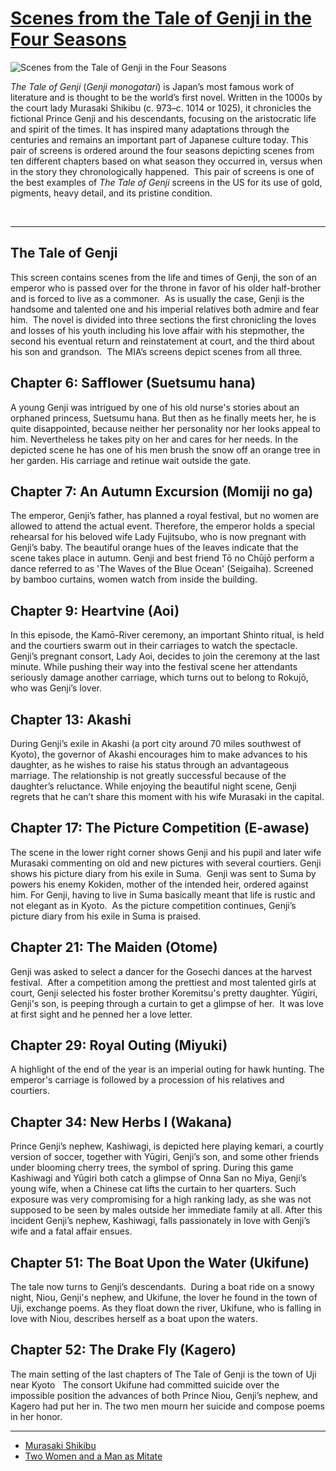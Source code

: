 # [Scenes from the Tale of Genji in the Four Seasons](http://artstories.artsmia.org/#/o/117153)
![Scenes from the Tale of Genji in the Four Seasons](http://api.artsmia.org/images/117153/large.jpg)

*The Tale of Genji* (*Genji monogatari*) is Japan’s most famous work of literature and is thought to be the world’s first novel. Written in the 1000s by the court lady Murasaki Shikibu (c. 973–c. 1014 or 1025), it chronicles the fictional Prince Genji and his descendants, focusing on the aristocratic life and spirit of the times. It has inspired many adaptations through the centuries and remains an important part of Japanese culture today. This pair of screens is ordered around the four seasons depicting scenes from ten different chapters based on what season they occurred in, versus when in the story they chronologically happened.  This pair of screens is one of the best examples of *The Tale of Genji* screens in the US for its use of gold, pigments, heavy detail, and its pristine condition. 

 

---

## The Tale of Genji

This screen contains scenes from the life and times of Genji, the son of an emperor who is passed over for the throne in favor of his older half-brother and is forced to live as a commoner.  As is usually the case, Genji is the handsome and talented one and his imperial relatives both admire and fear him.  The novel is divided into three sections the first chronicling the loves and losses of his youth including his love affair with his stepmother, the second his eventual return and reinstatement at court, and the third about his son and grandson.  The MIA’s screens depict scenes from all three.

## Chapter 6: Safflower (Suetsumu hana)

A young Genji was intrigued by one of his old nurse's stories about an orphaned princess, Suetsumu hana. But then as he finally meets her, he is quite disappointed, because neither her personality nor her looks appeal to him. Nevertheless he takes pity on her and cares for her needs. In the depicted scene he has one of his men brush the snow off an orange tree in her garden. His carriage and retinue wait outside the gate.

## Chapter 7: An Autumn Excursion (Momiji no ga)

The emperor, Genji’s father, has planned a royal festival, but no women are allowed to attend the actual event. Therefore, the emperor holds a special rehearsal for his beloved wife Lady Fujitsubo, who is now pregnant with Genji’s baby. The beautiful orange hues of the leaves indicate that the scene takes place in autumn. Genji and best friend Tō no Chūjō perform a dance referred to as 'The Waves of the Blue Ocean' (Seigaiha). Screened by bamboo curtains, women watch from inside the building.

## Chapter 9: Heartvine (Aoi)

In this episode, the Kamō-River ceremony, an important Shinto ritual, is held and the courtiers swarm out in their carriages to watch the spectacle. Genji’s pregnant consort, Lady Aoi, decides to join the ceremony at the last minute. While pushing their way into the festival scene her attendants seriously damage another carriage, which turns out to belong to Rokujō, who was Genji’s lover.

## Chapter 13: Akashi

During Genji’s exile in Akashi (a port city around 70 miles southwest of Kyoto), the governor of Akashi encourages him to make advances to his daughter, as he wishes to raise his status through an advantageous marriage. The relationship is not greatly successful because of the daughter’s reluctance. While enjoying the beautiful night scene, Genji regrets that he can’t share this moment with his wife Murasaki in the capital.

## Chapter 17: The Picture Competition (E-awase)

The scene in the lower right corner shows Genji and his pupil and later wife Murasaki commenting on old and new pictures with several courtiers. Genji shows his picture diary from his exile in Suma.  Genji was sent to Suma by powers his enemy Kokiden, mother of the intended heir, ordered against him. For Genji, having to live in Suma basically meant that life is rustic and not elegant as in Kyoto.  As the picture competition continues, Genji’s picture diary from his exile in Suma is praised.

## Chapter 21: The Maiden (Otome)

Genji was asked to select a dancer for the Gosechi dances at the harvest festival.  After a competition among the prettiest and most talented girls at court, Genji selected his foster brother Koremitsu's pretty daughter. Yūgiri, Genji's son, is peeping through a curtain to get a glimpse of her.  It was love at first sight and he penned her a love letter.

## Chapter 29: Royal Outing (Miyuki)

A highlight of the end of the year is an imperial outing for hawk hunting. The emperor's carriage is followed by a procession of his relatives and courtiers.

## Chapter 34: New Herbs I (Wakana)

Prince Genji’s nephew, Kashiwagi, is depicted here playing kemari, a courtly version of soccer, together with Yūgiri, Genji’s son, and some other friends under blooming cherry trees, the symbol of spring. During this game Kashiwagi and Yūgiri both catch a glimpse of Onna San no Miya, Genji’s young wife, when a Chinese cat lifts the curtain to her quarters. Such exposure was very compromising for a high ranking lady, as she was not supposed to be seen by males outside her immediate family at all. After this incident Genji’s nephew, Kashiwagi, falls passionately in love with Genji’s wife and a fatal affair ensues.

## Chapter 51: The Boat Upon the Water (Ukifune)

The tale now turns to Genji’s descendants.  During a boat ride on a snowy night, Niou, Genji's nephew, and Ukifune, the lover he found in the town of Uji, exchange poems. As they float down the river, Ukifune, who is falling in love with Niou, describes herself as a boat upon the waters.

## Chapter 52: The Drake Fly (Kagero)

The main setting of the last chapters of The Tale of Genji is the town of Uji near Kyoto   The consort Ukifune had committed suicide over the impossible position the advances of both Prince Niou, Genji’s nephew, and Kagero had put her in. The two men mourn her suicide and compose poems in her honor.

---

* [Murasaki Shikibu](../stories/murasaki-shikibu.md)
* [Two Women and a Man as Mitate](../stories/two-women-and-a-man-as-mitate.md)
